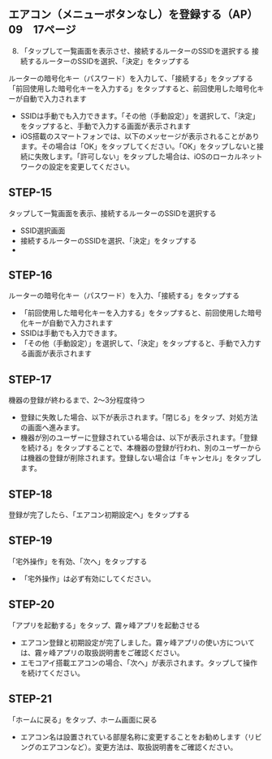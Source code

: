 ## エアコン（メニューボタンなし）を登録する（AP）09　17ページ
8. 「タップして一覧画面を表示させ、接続するルーターのSSIDを選択する
接続するルーターのSSIDを選択、「決定」をタップする

ルーターの暗号化キー（パスワード）を入力して、「接続する」をタップする
「前回使用した暗号化キーを入力する」をタップすると、前回使用した暗号化キーが自動で入力されます

* SSIDは手動でも入力できます。「その他（手動設定）」を選択して、「決定」をタップすると、手動で入力する画面が表示されます
* iOS搭載のスマートフォンでは、以下のメッセージが表示されることがあります。その場合は「OK」をタップしてください。「OK」をタップしないと接続に失敗します。「許可しない」をタップした場合は、iOSのローカルネットワークの設定を変更してください。



## STEP-15
タップして一覧画面を表示、接続するルーターのSSIDを選択する
* SSID選択画面
* 接続するルーターのSSIDを選択、「決定」をタップする
* 

## STEP-16
ルーターの暗号化キー（パスワード）を入力、「接続する」をタップする
* 「前回使用した暗号化キーを入力する」をタップすると、前回使用した暗号化キーが自動で入力されます
* SSIDは手動でも入力できます。
* 「その他（手動設定）」を選択して、「決定」をタップすると、手動で入力する画面が表示されます

## STEP-17
機器の登録が終わるまで、2～3分程度待つ
* 登録に失敗した場合、以下が表示されます。「閉じる」をタップ、対処方法の画面へ進みます。
* 機器が別のユーザーに登録されている場合は、以下が表示されます。「登録を続ける」をタップすることで、本機器の登録が行われ、別のユーザーからは機器の登録が削除されます。登録しない場合は「キャンセル」をタップします。

## STEP-18
登録が完了したら、「エアコン初期設定へ」をタップする

## STEP-19
「宅外操作」を有効、「次へ」をタップする
* 「宅外操作」は必ず有効にしてください。

## STEP-20
「アプリを起動する」をタップ、霧ヶ峰アプリを起動させる
* エアコン登録と初期設定が完了しました。霧ヶ峰アプリの使い方については、霧ヶ峰アプリの取扱説明書をご確認ください。
* エモコアイ搭載エアコンの場合、「次へ」が表示されます。タップして操作を続けてください。

## STEP-21
「ホームに戻る」をタップ、ホーム画面に戻る
* エアコン名は設置されている部屋名称に変更することをお勧めします（リビングのエアコンなど）。変更方法は、取扱説明書をご確認ください。